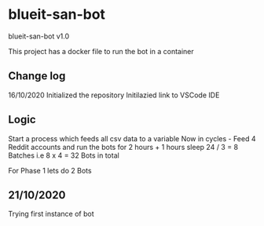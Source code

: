 # blueit-san-bot
blueit-san-bot v1.0

This project has a docker file to run the bot in a container

Change log
-----------------------
16/10/2020
Initialized the repository
Initilazied link to VSCode IDE



Logic
------------------------
Start a process which feeds all csv data to a variable 
Now in cycles - Feed 4 Reddit accounts and run the bots for 2 hours + 1 hours sleep
24 / 3 = 8 Batches i.e 8 x 4 = 32 Bots in total

For Phase 1 lets do 2 Bots

21/10/2020
-------------------------
Trying first instance of bot

